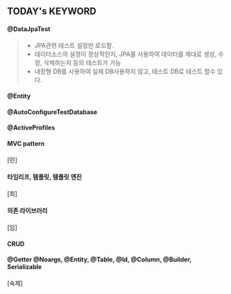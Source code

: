 ## TODAY's KEYWORD

#### @DataJpaTest
> - JPA관련 테스트 설정만 로드함.
> - 데이터소스의 설정이 정상적인지, JPA를 사용하여 데이터를 제대로 생성, 수정, 삭제하는지
등의 테스트가 가능
> - 내장형 DB를 사용하여 실제 DB사용하지 않고, 테스트 DB로 테스트 할수 있다.

#### @Entity

#### @AutoConfigureTestDatabase

#### @ActiveProfiles

#### MVC pattern
[민]
#### 타임리프, 템플릿, 템플릿 엔진
[최]
#### 의존 라이브러리
[임]
#### CRUD

#### @Getter @Noargs, @Entity, @Table, @Id, @Column, @Builder, Serializable
[숙제]
